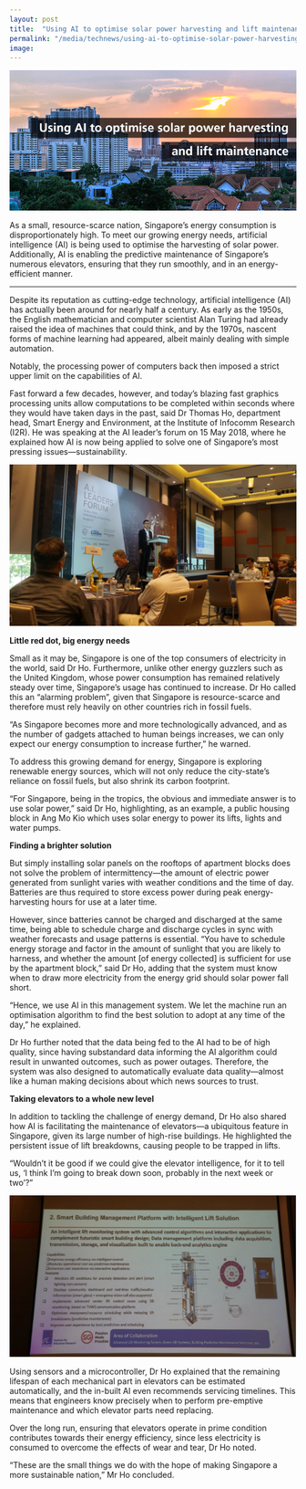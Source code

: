 ```yaml
---
layout: post
title:  "Using AI to optimise solar power harvesting and lift maintenance"
permalink: "/media/technews/using-ai-to-optimise-solar-power-harvesting-and-lift-maintenance"
image: 
---
```


![use ai to optimise solar power harvesting and lift maintenance](/images/technews/using-ai-to-optimise-solar-power-harvesting-and-lift-maintenance-part-1.jpg)

As a small, resource-scarce nation, Singapore’s energy consumption is disproportionately high. To meet our growing energy needs, artificial intelligence (AI) is being used to optimise the harvesting of solar power. Additionally, AI is enabling the predictive maintenance of Singapore’s numerous elevators, ensuring that they run smoothly, and in an energy-efficient manner. 

---

Despite its reputation as cutting-edge technology, artificial intelligence (AI) has actually been around for nearly half a century. As early as the 1950s, the English mathematician and computer scientist Alan Turing had already raised the idea of machines that could think, and by the 1970s, nascent forms of machine learning had appeared, albeit mainly dealing with simple automation. 

Notably, the processing power of computers back then imposed a strict upper limit on the capabilities of AI. 

Fast forward a few decades, however, and today’s blazing fast graphics processing units allow computations to be completed within seconds where they would have taken days in the past, said Dr Thomas Ho, department head, Smart Energy and Environment, at the Institute of Infocomm Research (I2R). He was speaking at the AI leader’s forum on 15 May 2018, where he explained how AI is now being applied to solve one of Singapore’s most pressing issues—sustainability. 

![ai leader forum](/images/technews/using-ai-to-optimise-solar-power-harvesting-and-lift-maintenance-part-2.JPG)


**Little red dot, big energy needs**

Small as it may be, Singapore is one of the top consumers of electricity in the world, said Dr Ho. Furthermore, unlike other energy guzzlers such as the United Kingdom, whose power consumption has remained relatively steady over time, Singapore’s usage has continued to increase. Dr Ho called this an “alarming problem”, given that Singapore is resource-scarce and therefore must rely heavily on other countries rich in fossil fuels. 

“As Singapore becomes more and more technologically advanced, and as the number of gadgets attached to human beings increases, we can only expect our energy consumption to increase further,” he warned.

To address this growing demand for energy, Singapore is exploring renewable energy sources, which will not only reduce the city-state’s reliance on fossil fuels, but also shrink its carbon footprint.

“For Singapore, being in the tropics, the obvious and immediate answer is to use solar power,” said Dr Ho, highlighting, as an example, a public housing block in Ang Mo Kio which uses solar energy to power its lifts, lights and water pumps.


**Finding a brighter solution**

But simply installing solar panels on the rooftops of apartment blocks does not solve the problem of intermittency—the amount of electric power generated from sunlight varies with weather conditions and the time of day. Batteries are thus required to store excess power during peak energy-harvesting hours for use at a later time.

However, since batteries cannot be charged and discharged at the same time, being able to schedule charge and discharge cycles in sync with weather forecasts and usage patterns is essential. “You have to schedule energy storage and factor in the amount of sunlight that you are likely to harness, and whether the amount [of energy collected] is sufficient for use by the apartment block,” said Dr Ho, adding that the system must know when to draw more electricity from the energy grid should solar power fall short.

“Hence, we use AI in this management system. We let the machine run an optimisation algorithm to find the best solution to adopt at any time of the day,” he explained.

Dr Ho further noted that the data being fed to the AI had to be of high quality, since having substandard data informing the AI algorithm could result in unwanted outcomes, such as power outages. Therefore, the system was also designed to automatically evaluate data quality—almost like a human making decisions about which news sources to trust.


**Taking elevators to a whole new level**

In addition to tackling the challenge of energy demand, Dr Ho also shared how AI is facilitating the maintenance of elevators—a ubiquitous feature in Singapore, given its large number of high-rise buildings. He highlighted the persistent issue of lift breakdowns, causing people to be trapped in lifts.
 
“Wouldn’t it be good if we could give the elevator intelligence, for it to tell us, ‘I think I’m going to break down soon, probably in the next week or two’?” 

![ai leader forum slide](/images/technews/using-ai-to-optimise-solar-power-harvesting-and-lift-maintenance-part-3.PNG)

Using sensors and a microcontroller, Dr Ho explained that the remaining lifespan of each mechanical part in elevators can be estimated automatically, and the in-built AI even recommends servicing timelines. This means that engineers know precisely when to perform pre-emptive maintenance and which elevator parts need replacing. 

Over the long run, ensuring that elevators operate in prime condition contributes towards their energy efficiency, since less electricity is consumed to overcome the effects of wear and tear, Dr Ho noted.

“These are the small things we do with the hope of making Singapore a more sustainable nation,” Mr Ho concluded.
